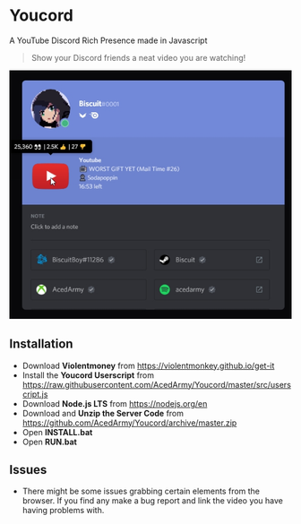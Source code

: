 # Youcord
A YouTube Discord Rich Presence made in Javascript
> Show your Discord friends a neat video you are watching!

![Preview](https://raw.githubusercontent.com/AcedArmy/Youcord/master/images/preview.jpg)

## Installation
- Download **Violentmoney** from https://violentmonkey.github.io/get-it
- Install the **Youcord Userscript** from https://raw.githubusercontent.com/AcedArmy/Youcord/master/src/userscript.js
- Download **Node.js LTS** from https://nodejs.org/en
- Download and **Unzip the Server Code** from https://github.com/AcedArmy/Youcord/archive/master.zip
- Open **INSTALL.bat**
- Open **RUN.bat**

## Issues
- There might be some issues grabbing certain elements from the browser. If you find any make a bug report and link the video you have having problems with.